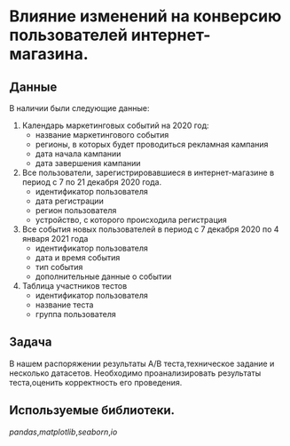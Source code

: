 # Влияние изменений на конверсию пользователей интернет-магазина.

## Данные
В наличии были следующие данные:
1. Календарь маркетинговых событий на 2020 год:
   * название маркетингового события
   * регионы, в которых будет проводиться рекламная кампания
   * дата начала кампании
   * дата завершения кампании  
2. Все пользователи, зарегистрировавшиеся в интернет-магазине в период с 7 по 21 декабря 2020 года.
   * идентификатор пользователя
   * дата регистрации
   * регион пользователя
   * устройство, с которого происходила регистрация
3. Все события новых пользователей в период с 7 декабря 2020 по 4 января 2021 года
   * идентификатор пользователя
   * дата и время события
   * тип события
   * дополнительные данные о событии
4. Таблица участников тестов
   * идентификатор пользователя
   * название теста
   * группа пользователя

## Задача
В нашем распоряжении результаты A/B теста,техническое задание и несколько датасетов. Необходимо проанализировать результаты теста,оценить корректность его проведения.

## Используемые библиотеки.
_pandas_,_matplotlib_,_seaborn_,_io_         
